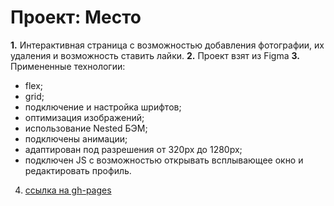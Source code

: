 # Проект: Место


**1.** Интерактивная страница с возможностью добавления фотографии, их удаления и возможность ставить лайки.
**2.** Проект взят из Figma
**3.** Примененные технологии:


- flex;
- grid;
- подключение и настройка шрифтов;
- оптимизация изображений;
- использование Nested БЭМ;
- подключены анимации;
- адаптирован под разрешения от 320px до 1280px;
- подключен JS с возможностью открывать всплывающее окно и редактировать профиль.

4. [ссылка на gh-pages](https://alexandr1018.github.io/mesto/)
